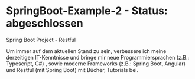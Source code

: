 # SpringBoot-Example-2 - Status: abgeschlossen
Spring Boot Project - Restful

Um immer auf dem aktuellen Stand zu sein, verbessere ich meine derzeitigen IT-Kenntnisse und bringe mir neue 
Programmiersprachen (z.B.: Typescript, C#) , sowie moderne Frameworks (z.B.: Spring Boot, Angular) und 
Restful (mit Spring Boot) mit Bücher, Tutorials bei.
